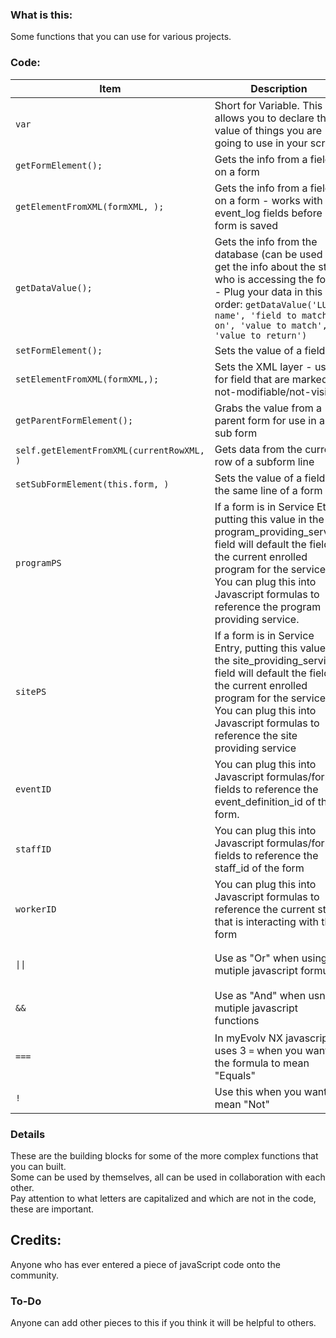 ### What is this:
Some functions that you can use for various projects.

### Code:
| Item | Description | Example | 
| ---- | ----------- | ------- | 
| `var` | Short for Variable. This allows you to declare the value of things you are going to use in your script | `var mydata = getDataValue('user_defined_lut', 'user_defined_lut_id', 'UDF_choices', 'description')`; | 
| `getFormElement();`  | Gets the info from a field on a form | `getFormElement('actual_date');` | 
| `getElementFromXML(formXML, );`  | Gets the info from a field on a form - works with event_log fields before form is saved | `getElementFromXML(formXML,'program_providing_srevice');` | 
| `getDataValue();`  | Gets the info from the database (can be used to get the info about the staff who is accessing the form) - Plug your data in this order: `getDataValue('LUT name', 'field to match on', 'value to match', 'value to return')` | `getDataValue('user_defined_lut', 'user_defined_lut_id', 'UDF_choices', 'description');` | 
| `setFormElement();`  | Sets the value of a field  | `setFormElement('udf_regularstring', mydata);` | 
| `setElementFromXML(formXML,);`  |  Sets the XML layer - used for field that are marked not-modifiable/not-visible  | `setElementFromXML(formXML, 'is_telehealth', 'on')` | 
| `getParentFormElement();`  |  Grabs the value from a parent form for use in a sub form | `getParentFormElement('activity_type');`
| `self.getElementFromXML(currentRowXML, )` | Gets data from the current row of a subform line | `self.getElementFromXML(currentRowXML,'udf_collpicklist');`
| `setSubFormElement(this.form, )` |  Sets the value of a field in the same line of a form  | `setSubFormElement(this.form, 'local_worker_supervisor', desc);`
| `programPS` |  If a form is in Service Etry, putting this value in the program_providing_service field will default the field to the current enrolled program for the service. You can plug this into Javascript formulas to reference the program providing service.  |  `getDataValue('primary_worker_assignment_view', 'people_id', parentValue, 'staff_id', 'end_date is null and program_info_id = "programPS"')`
| `sitePS` |  If a form is in Service Entry, putting this value in the site_providing_service field will default the field to the current enrolled program for the service. You can plug this into Javascript formulas to reference the site providing service  |  example
| `eventID` | You can plug this into Javascript formulas/form fields to reference the event_definition_id of the form. |  example
| `staffID` | You can plug this into Javascript formulas/form fields to reference the staff_id of the form |  example
| `workerID` |  You can plug this into Javascript formulas to reference the current staff that is interacting with the form |  `if (formAction == 'EDIT'){{setFormElement('staff_id', workerID);}}`
| `\|\|` |  Use as "Or" when using mutiple javascript formulas |  `getDataValue('user_defined_lut', 'user_defined_lut_id', 'UDF_choices', 'description') = 'Yes'; \|\| getDataValue('user_defined_lut', 'user_defined_lut_id', 'UDF_choices', 'description') = 'Maybe'`
| `&&` |  Use as "And" when usning mutiple javascript functions | `getDataValue('user_defined_lut', 'user_defined_lut_id', 'UDF_choices', 'description') = 'Yes'; && getDataValue('user_defined_lut2', 'user_defined_lut_id', 'UDF_choices', 'description') = 'Yellow'`
| `===` |  In myEvolv NX javascript uses 3 `=` when you want the formula to mean "Equals" |  `getFormElement('udf_refcl') === 'A1B03084-BC60-4867-98A4-2AF7F2D3879F'`
| `!` |  Use this when you want to mean "Not"  |  `getFormElement('udf_refcl') !== 'A1B03084-BC60-4867-98A4-2AF7F2D3879F'`



### Details
These are the building blocks for some of the more complex functions that you can built.  
Some can be used by themselves, all can be used in collaboration with each other.  
Pay attention to what letters are capitalized and which are not in the code, these are important. 

## Credits:
Anyone who has ever entered a piece of javaScript code onto the community. 

### To-Do
Anyone can add other pieces to this if you think it will be helpful to others.
